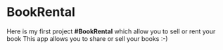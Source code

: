 # BookRental
Here is my first project **#BookRental** which allow you to sell or rent your book
This app allows you to share or sell your books 
:-)
